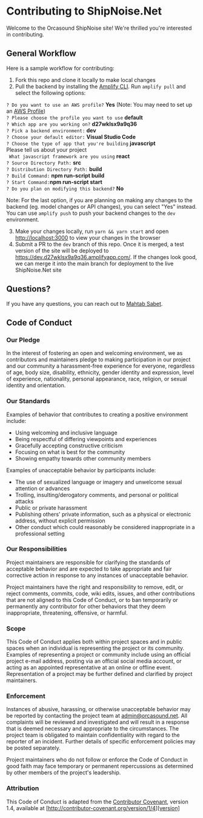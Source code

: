# Contributing to ShipNoise.Net

Welcome to the Orcasound ShipNoise site! We're thrilled you're interested in contributing.

## General Workflow

Here is a sample workflow for contributing:

1. Fork this repo and clone it locally to make local changes
2. Pull the backend by installing the [Amplify CLI](https://docs.amplify.aws/cli). Run `amplify pull` and select the following options:

`? Do you want to use an AWS profile?` **Yes** (Note: You may need to set up an [AWS Profile](https://docs.aws.amazon.com/cli/latest/userguide/cli-configure-profiles.html))
<br/>`? Please choose the profile you want to use` **default**
<br/>`? Which app are you working on?` **d27wklsx9a9q36**
<br/>`? Pick a backend environment:` **dev**
<br/>`? Choose your default editor:` **Visual Studio Code**
<br/>`? Choose the type of app that you're building` **javascript**
<br/>Please tell us about your project
<br/>` What javascript framework are you using` **react**
<br/>`? Source Directory Path:`  **src**
<br/>`? Distribution Directory Path:` **build**
<br/>`? Build Command:`  **npm run-script build**
<br/>`? Start Command:`**npm run-script start**
<br/>`? Do you plan on modifying this backend?` **No** 

Note: For the last option, if you are planning on making any changes to the backend (eg. model changes or API changes), you can select "Yes" instead. You can use `amplify push` to push your backend changes to the `dev` environment.

3. Make your changes locally, run `yarn && yarn start` and open [http://localhost:3000](http://localhost:3000) to 
view your changes in the browser
4. Submit a PR to the `dev` branch of this repo. Once it is merged, a test version of the site will be deployed to https://dev.d27wklsx9a9q36.amplifyapp.com/. If the changes look good, we can merge it into the main branch for deployment to the live ShipNoise.Net site

## Questions?

If you have any questions, you can reach out to [Mahtab Sabet](https://github.com/mahtabsabet).

## Code of Conduct

### Our Pledge

In the interest of fostering an open and welcoming environment, we as
contributors and maintainers pledge to making participation in our project and
our community a harassment-free experience for everyone, regardless of age, body
size, disability, ethnicity, gender identity and expression, level of experience,
nationality, personal appearance, race, religion, or sexual identity and
orientation.

### Our Standards

Examples of behavior that contributes to creating a positive environment
include:

* Using welcoming and inclusive language
* Being respectful of differing viewpoints and experiences
* Gracefully accepting constructive criticism
* Focusing on what is best for the community
* Showing empathy towards other community members

Examples of unacceptable behavior by participants include:

* The use of sexualized language or imagery and unwelcome sexual attention or
advances
* Trolling, insulting/derogatory comments, and personal or political attacks
* Public or private harassment
* Publishing others' private information, such as a physical or electronic
  address, without explicit permission
* Other conduct which could reasonably be considered inappropriate in a
  professional setting

### Our Responsibilities

Project maintainers are responsible for clarifying the standards of acceptable
behavior and are expected to take appropriate and fair corrective action in
response to any instances of unacceptable behavior.

Project maintainers have the right and responsibility to remove, edit, or
reject comments, commits, code, wiki edits, issues, and other contributions
that are not aligned to this Code of Conduct, or to ban temporarily or
permanently any contributor for other behaviors that they deem inappropriate,
threatening, offensive, or harmful.

### Scope

This Code of Conduct applies both within project spaces and in public spaces
when an individual is representing the project or its community. Examples of
representing a project or community include using an official project e-mail
address, posting via an official social media account, or acting as an appointed
representative at an online or offline event. Representation of a project may be
further defined and clarified by project maintainers.

### Enforcement

Instances of abusive, harassing, or otherwise unacceptable behavior may be
reported by contacting the project team at admin@orcasound.net. All
complaints will be reviewed and investigated and will result in a response that
is deemed necessary and appropriate to the circumstances. The project team is
obligated to maintain confidentiality with regard to the reporter of an incident.
Further details of specific enforcement policies may be posted separately.

Project maintainers who do not follow or enforce the Code of Conduct in good
faith may face temporary or permanent repercussions as determined by other
members of the project's leadership.

### Attribution

This Code of Conduct is adapted from the [Contributor Covenant][homepage], version 1.4,
available at [http://contributor-covenant.org/version/1/4][version]

[homepage]: http://contributor-covenant.org
[version]: http://contributor-covenant.org/version/1/4/